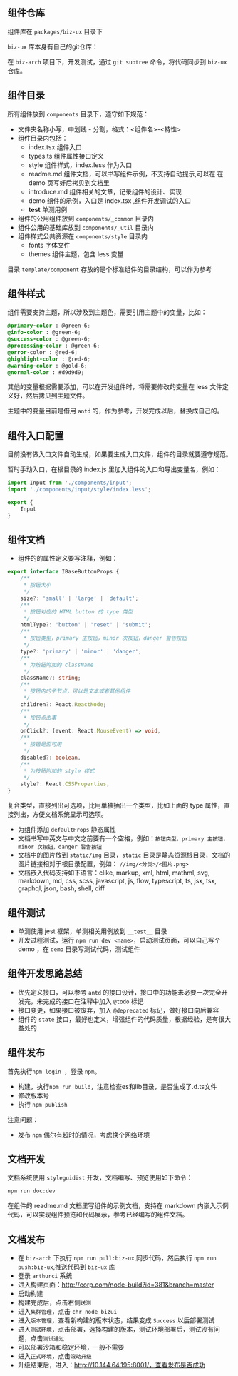 ## 组件仓库


组件库在 `packages/biz-ux` 目录下

`biz-ux` 库本身有自己的git仓库：


在 `biz-arch` 项目下，开发测试，通过 `git subtree` 命令，将代码同步到 `biz-ux` 仓库。



## 组件目录

所有组件放到 `components` 目录下，遵守如下规范：

* 文件夹名称小写，中划线 - 分割，格式：<组件名>-<特性> 
* 组件目录内包括：
    + index.tsx 组件入口
    + types.ts 组件属性接口定义
    + style 组件样式，index.less 作为入口
    + readme.md 组件文档，可以书写组件示例，不支持自动提示,可以在 在 demo 页写好后拷贝到文档里
    + introduce.md 组件相关的文章，记录组件的设计、实现
    + demo 组件的示例，入口是 index.tsx ,组件开发调试的入口
    + __test__ 单测用例
* 组件的公用组件放到 `components/_common` 目录内
* 组件公用的基础库放到 `components/_util` 目录内
* 组件样式公共资源在 `components/style` 目录内
    + fonts 字体文件
    + themes 组件主题，包含 less 变量

目录 `template/component` 存放的是个标准组件的目录结构，可以作为参考

## 组件样式

组件需要支持主题，所以涉及到主题色，需要引用主题中的变量，比如：

```scss
@primary-color : @green-6;
@info-color : @green-6;
@success-color : @green-6;
@processing-color : @green-6;
@error-color : @red-6;
@highlight-color : @red-6;
@warning-color : @gold-6;
@normal-color : #d9d9d9;
```

其他的变量根据需要添加，可以在开发组件时，将需要修改的变量在 less 文件定义好，然后拷贝到主题文件。

主题中的变量目前是借用 `antd` 的，作为参考，开发完成以后，替换成自己的。

## 组件入口配置

目前没有做入口文件自动生成，如果要生成入口文件，组件的目录就要遵守规范。

暂时手动入口，在根目录的 index.js 里加入组件的入口和导出变量名，例如：

``` js static
import Input from './components/input';
import './components/input/style/index.less';

export {
    Input
}
```

## 组件文档

* 组件的的属性定义要写注释，例如：

```typescript static
export interface IBaseButtonProps {
    /**
     * 按钮大小
     */
    size?: 'small' | 'large' | 'default';
    /**
     * 按钮对应的 HTML button 的 type 类型
     */
    htmlType?: 'button' | 'reset' | 'submit';
    /**
     * 按钮类型，primary 主按钮，minor 次按钮，danger 警告按钮
     */
    type?: 'primary' | 'minor' | 'danger';
    /**
     * 为按钮附加的 className
     */
    className?: string;
    /**
     * 按钮内的子节点，可以是文本或者其他组件
     */
    children?: React.ReactNode;
    /**
     * 按钮点击事
     */
    onClick?: (event: React.MouseEvent) => void,
    /**
     * 按钮是否可用
     */
    disabled?: boolean,
    /**
     * 为按钮附加的 style 样式
     */
    style?: React.CSSProperties,
}

```

复合类型，直接列出可选项，比用单独抽出一个类型，比如上面的 type 属性，直接列出，方便文档系统显示可选项。

* 为组件添加 `defaultProps` 静态属性
* 文档书写中英文与中文之前要有一个空格，例如：`按钮类型，primary 主按钮，minor 次按钮，danger 警告按钮`
* 文档中的图片放到 `static/img` 目录，`static`  目录是静态资源根目录，文档的图片链接相对于根目录配置，例如： `//img/<分类>/<图片.png>`
* 文档嵌入代码支持如下语言：clike, markup, xml, html, mathml, svg, markdown, md, css, scss, javascript, js, flow, typescript, ts, jsx, tsx, graphql, json, bash, shell, diff

## 组件测试

* 单测使用 jest 框架，单测相关用例放到 `__test__` 目录
* 开发过程测试，运行 `npm run dev <name>`，启动测试页面，可以自己写个 demo ，在 `demo` 目录写测试代码，测试组件  

## 组件开发思路总结

* 优先定义接口，可以参考 `antd` 的接口设计，接口中的功能未必要一次完全开发完，未完成的接口在注释中加入 `@todo` 标记
* 接口变更，如果接口被废弃，加入 `@deprecated` 标记，做好接口向后兼容
* 组件的 `state` 接口，最好也定义，增强组件的代码质量，根据经验，是有很大益处的


## 组件发布

首先执行`npm login `，登录 `npm`。

* 构建，执行`npm run build`，注意检查es和lib目录，是否生成了.d.ts文件
* 修改版本号
* 执行 `npm publish`

注意问题：
* 发布 `npm` 偶尔有超时的情况，考虑换个网络环境

## 文档开发

文档系统使用 `styleguidist` 开发，文档编写、预览使用如下命令：

```bash
npm run doc:dev
```

在组件的 readme.md 文档里写组件的示例文档，支持在 markdown 内嵌入示例代码，可以实现组件预览和代码展示，参考已经编写的组件文档。

## 文档发布
* 在 `biz-arch` 下执行 `npm run pull:biz-ux`,同步代码，然后执行 `npm run push:biz-ux`,推送代码到 `biz-ux` 库
* 登录 `arthurci` 系统
* 进入构建页面：http://corp.com/node-build?id=381&branch=master
* 启动构建
* 构建完成后，点击右侧`送测`
* 进入`集群管理`，点击 `chr_node_bizui`
* 进入`版本管理`，查看新构建的版本状态，结果变成 `Success` 以后部署测试
* 进入`测试环境`，点击部署，选择构建的版本，测试环境部署后，测试没有问题，点击`测试通过`
* 可以部署沙箱和稳定环境，一般不需要
* 进入`正式环境`，点击`滚动升级`
* 升级结束后，进入：http://10.144.64.195:8001/，查看发布是否成功
